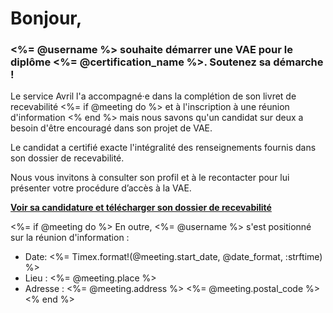 [SUJET]: # (<%= @username %> souhaite faire une VAE et attend un contact de votre part !)

# Bonjour,

### <%= @username %> souhaite démarrer une VAE pour le diplôme <%= @certification_name %>. Soutenez sa démarche !

Le service Avril l'a accompagné·e dans la complétion de son livret de recevabilité
<%= if @meeting do %> et à l'inscription à une réunion d'information <% end %>
mais nous savons qu'un candidat sur deux a besoin d'être encouragé dans son projet de VAE.

Le candidat a certifié exacte l'intégralité des renseignements fournis dans son dossier de recevabilité.

Nous vous invitons à consulter son profil et à le recontacter pour lui présenter votre procédure d’accès à la VAE.

**[Voir sa candidature et télécharger son dossier de recevabilité](<%= @url %>)**

<%= if @meeting do %>
En outre, <%= @username %> s'est positionné sur la réunion d'information :

- Date: <%= Timex.format!(@meeting.start_date, @date_format, :strftime) %>
- Lieu : <%= @meeting.place %>
- Adresse : <%= @meeting.address %> <%= @meeting.postal_code %>
<% end %>
